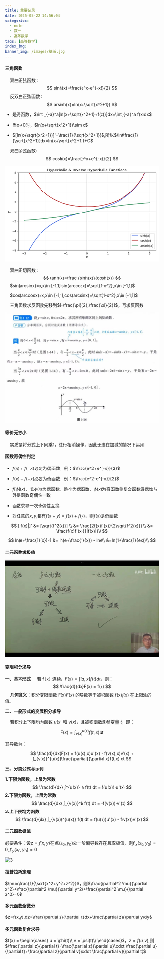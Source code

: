```yaml
---
title: 重要记录
date: 2025-05-22 14:56:04
categories:
  - note
  - 数一
  - 高等数学
tags: [高等数学]
index_img:
banner_img: /images/壁纸.jpg
---
```


#### 三角函数

&nbsp;&nbsp;&nbsp;&nbsp;双曲正弦函数：
$$
sinh(x)=\frac{e^x-e^{-x}}{2}
$$
&nbsp;&nbsp;&nbsp;&nbsp;反双曲正弦函数：
$$
arsinh(x)=ln(x+\sqrt{x^2+1})
$$

- 是奇函数，$\int _{-a}^a[ln(x+\sqrt{x^2+1}+f(x))]dx=\int_{-a}^a f(x)dx$

- 当x->0时，$ln(x+\sqrt{x^2+1})\sim x$

- $[ln(x+\sqrt{x^2+1})]'=\frac{1}{\sqrt{x^2+1}}$,所以$\int\frac{1}{\sqrt{x^2+1}}dx=ln(x+\sqrt{x^2+1})+C$

&nbsp;&nbsp;&nbsp;&nbsp;双曲余弦函数:
$$
cosh(x)=\frac{e^x+e^{-x}}{2}
$$

![三角函数图](../images/math/三角函数图.png)

&nbsp;&nbsp;&nbsp;&nbsp;双曲正切函数：
$$
tanh(x)=\frac {sinh(x)}{cosh(x)}
$$
&nbsp;&nbsp;&nbsp;&nbsp;$sin(arcsinx)=x,x\in [-1,1],sin(arccosx)=\sqrt{1-x^2},x\in [-1,1]$

&nbsp;&nbsp;&nbsp;&nbsp;$cos(arccosx)=x,x\in [-1,1],cos(arcsinx)=\sqrt{1-x^2},x\in [-1,1]$

&nbsp;&nbsp;&nbsp;&nbsp;三角函数求反函数先移到$[-\frac{\pi}{2},\frac{\pi}{2}]$，再求反函数

![反函数求解](../images/math/反函数求解.jpg)

#### 等价无穷小

&nbsp;&nbsp;&nbsp;&nbsp;实质是将分式上下同乘1，进行相消操作，因此无法在加减的情况下运用

#### 函数奇偶性判定

- $f(x)+f(-x)$必定为偶函数，例：$\frac{e^2+e^{-x}}{2}$

- $f(x)-f(-x)$必定为奇函数，例：$\frac{e^2-e^{-x}}{2}$
- $f[\phi](x)$，若$\phi(x)$为偶函数，整个为偶函数，$\phi(x)$为奇函数则复合函数奇偶性与外层函数奇偶性一致
- 函数求导一次奇偶性互换
- 对任意的$x,y$,都有$f(x+y)=f(x)+f(y)$，则$f(x)$是奇函数


$$
[|f(x)|]' &= [\sqrt{f^2(x)}] \\
&= \frac{2f(x)f'(x)}{2\sqrt{f^2(x)}} \\
&= \frac{f(x)f'(x)}{|f(x)|}\\
$$

$$
ln(e+\frac{1}{x})-1 &= ln(e+\frac{1}{x}) - lne\\
&=ln(1+\frac{1}{ex})\\
$$



#### 二元函数求极值







![可微可积连续关系](../images/math/可微可积联系关系.jpg)

####  变限积分求导

**一、基本形式**
&nbsp;&nbsp;&nbsp;&nbsp;若 `f(x)` 连续，$F(x) = ∫[a,x] f(t) dt$，则：
$$
\frac{d}{dx}F(x) = f(x)
$$
&nbsp;&nbsp;&nbsp;&nbsp;**几何意义**：积分变限函数 F(x)*F*(*x*) 的导数等于被积函数 f(x)*f*(*x*) 在上限处的值。

**二、一般形式的变限积分求导**

&nbsp;&nbsp;&nbsp;&nbsp;若积分上下限均为函数 $u(x)$ 和 $v(x)$，且被积函数含参变量 $t$，即：

$$
F(x)=∫ _{v(x)}^{u(x)}​f(t,x)dt
$$

其导数为：

$$
\frac{d}{dx}F(x) = f(u(x),x)u'(x) - f(v(x),x)v'(x) + ∫_{v(x)}^{u(x)}\frac{\partial}{\partial x}f(t,x) dt
$$

**三、分类公式与示例**

**1.下限为函数，上限为常数**
$$
\frac{d}{dx} ∫^{u(x)}_a f(t) dt = f(u(x))·u'(x)
$$
**2.下限为函数，上限为常数**
$$
\frac{d}{dx} ∫_{v(x)}^b f(t) dt = -f(v(x))·v'(x)
$$
**3.上下限均为函数**
$$
\frac{d}{dx} ∫_{v(x)}^{u(x)} f(t) dt = f(u(x))u'(x) - f(v(x))v'(x)
$$

#### 二元函数极值

必要条件：设$z=f(x,y)$在点$(x_0,y_0)$处一阶偏导数存在且取极值，则$f'_x(x_0,y_0)=0,f'_y(x_0,y_0)=0$

![3](D:\数学\孔祥仁-高等数学\第九章多元函数微分法及其应用\p143八1_极值及求法\3.png)

#### 拉普拉斯定理

$\mu=\frac{1}{\sqrt{x^2+y^2+z^2}}$，则$\frac{\partial^2 \mu}{\partial x^2}+\frac{\partial^2 \mu}{\partial y^2}+\frac{\partial^2 \mu}{\partial z^2}=0$

#### 多元函数全微分

$z=f(x,y),dz=\frac{\partial z}{\partial x}dx+\frac{\partial z}{\partial y}dy$

#### 多元函数复合求导

$f(x) = 
\begin{cases}
u = \phi(t)\\
v = \psi(t)\\
\end{cases}$，$z=f(u,v)$,则$\frac{\partial z}{\partial t}=\frac{\partial z}{\partial u}\cdot \frac{\partial u}{\partial t}+\frac{\partial z}{\partial v}\cdot \frac{\partial v}{\partial t}$



